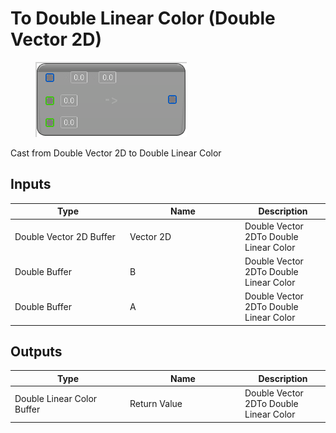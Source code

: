 # To Double Linear Color (Double Vector 2D)

<div align="left" data-full-width="false">

<figure><img src="To_Double_Linear_Color_(Double_Vector_2D).png" alt=""><figcaption></figcaption></figure>

</div>

Cast from Double Vector 2D to Double Linear Color

## Inputs

<table>
<thead><tr><th width="170">Type</th><th width="170">Name</th><th>Description</th></tr></thead>
<tbody>
<tr><td>Double Vector 2D Buffer</td><td>Vector 2D</td><td>Double Vector 2DTo Double Linear Color</td></tr>
<tr><td>Double Buffer</td><td>B</td><td>Double Vector 2DTo Double Linear Color</td></tr>
<tr><td>Double Buffer</td><td>A</td><td>Double Vector 2DTo Double Linear Color</td></tr>
</tbody>
</table>

## Outputs

<table>
<thead><tr><th width="170">Type</th><th width="170">Name</th><th>Description</th></tr></thead>
<tbody>
<tr><td>Double Linear Color Buffer</td><td>Return Value</td><td>Double Vector 2DTo Double Linear Color</td></tr>
</tbody>
</table>